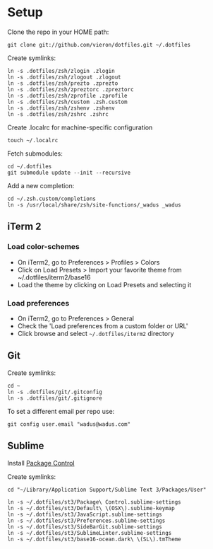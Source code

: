 # Setup

Clone the repo in your HOME path:

	git clone git://github.com/vieron/dotfiles.git ~/.dotfiles


Create symlinks:

	ln -s .dotfiles/zsh/zlogin .zlogin
	ln -s .dotfiles/zsh/zlogout .zlogout
	ln -s .dotfiles/zsh/prezto .zprezto
	ln -s .dotfiles/zsh/zpreztorc .zpreztorc
	ln -s .dotfiles/zsh/zprofile .zprofile
	ln -s .dotfiles/zsh/custom .zsh.custom
	ln -s .dotfiles/zsh/zshenv .zshenv
	ln -s .dotfiles/zsh/zshrc .zshrc


Create .localrc for machine-specific configuration

	touch ~/.localrc


Fetch submodules:

	cd ~/.dotfiles
	git submodule update --init --recursive


Add a new completion:

	cd ~/.zsh.custom/completions
	ln -s /usr/local/share/zsh/site-functions/_wadus _wadus




## iTerm 2

### Load color-schemes

- On iTerm2, go to Preferences > Profiles > Colors
- Click on Load Presets > Import your favorite theme from ~/.dotfiles/iterm2/base16
- Load the theme by clicking on Load Presets and selecting it

### Load preferences

- On iTerm2, go to Preferences > General
- Check the 'Load preferences from a custom folder or URL'
- Click browse and select `~/.dotfiles/iterm2` directory




## Git

Create symlinks:

	cd ~
	ln -s .dotfiles/git/.gitconfig
	ln -s .dotfiles/git/.gitignore


To set a different email per repo use:

	git config user.email "wadus@wadus.com"




## Sublime

Install [Package Control](https://packagecontrol.io/installation#st3)


Create symlinks:

	cd "~/Library/Application Support/Sublime Text 3/Packages/User"

	ln -s ~/.dotfiles/st3/Package\ Control.sublime-settings
	ln -s ~/.dotfiles/st3/Default\ \(OSX\).sublime-keymap
	ln -s ~/.dotfiles/st3/JavaScript.sublime-settings
	ln -s ~/.dotfiles/st3/Preferences.sublime-settings
	ln -s ~/.dotfiles/st3/SideBarGit.sublime-settings
	ln -s ~/.dotfiles/st3/SublimeLinter.sublime-settings
	ln -s ~/.dotfiles/st3/base16-ocean.dark\ \(SL\).tmTheme